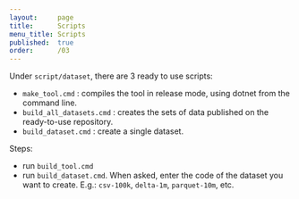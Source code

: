```yaml
---
layout:     page
title:      Scripts
menu_title: Scripts
published:  true
order:      /03
---
```




Under `script/dataset`, there are 3 ready to use scripts:
 - `make_tool.cmd` : compiles the tool in release mode, using dotnet from the command line.
 - `build_all_datasets.cmd` : creates the sets of data published on the ready-to-use repository.
 - `build_dataset.cmd` : create a single dataset.

Steps:
 - run `build_tool.cmd`
 - run `build_dataset.cmd`. When asked, enter the code of the dataset you want to create. E.g.: `csv-100k`, `delta-1m`, `parquet-10m`, etc.
